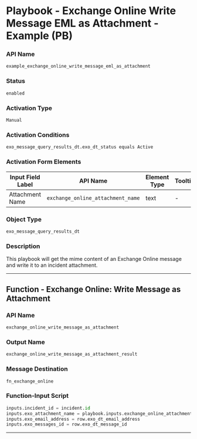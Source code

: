 <!--
    DO NOT MANUALLY EDIT THIS FILE
    THIS FILE IS AUTOMATICALLY GENERATED WITH resilient-sdk codegen
    Generated with resilient-sdk v51.0.5.0.1475
-->

# Playbook - Exchange Online Write Message EML as Attachment - Example (PB)

### API Name
`example_exchange_online_write_message_eml_as_attachment`

### Status
`enabled`

### Activation Type
`Manual`

### Activation Conditions
`exo_message_query_results_dt.exo_dt_status equals Active`

### Activation Form Elements
| Input Field Label | API Name | Element Type | Tooltip | Requirement |
| ----------------- | -------- | ------------ | ------- | ----------- |
| Attachment Name | `exchange_online_attachment_name` | text | - | Optional |

### Object Type
`exo_message_query_results_dt`

### Description
This playbook will get the mime content of an Exchange Online message and write it to an incident attachment.


---
## Function - Exchange Online: Write Message as Attachment

### API Name
`exchange_online_write_message_as_attachment`

### Output Name
`exchange_online_write_message_as_attachment_result`

### Message Destination
`fn_exchange_online`

### Function-Input Script
```python
inputs.incident_id = incident.id
inputs.exo_attachment_name = playbook.inputs.exchange_online_attachment_name
inputs.exo_email_address = row.exo_dt_email_address
inputs.exo_messages_id = row.exo_dt_message_id
```

---


